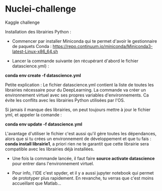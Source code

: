 # Nuclei-challenge
Kaggle challenge

Installation des librairies Python :

- Commencer par installer Miniconda qui te permet d'avoir le gestionnaire de paquets Conda : 
https://repo.continuum.io/miniconda/Miniconda3-latest-Linux-x86_64.sh

- Lancer la commande suivante (en récupérant d'abord le fichier datascience.yml) : 

**conda env create -f datascience.yml**

Petite explication : Le fichier datascience.yml contient la liste de toutes les librairies nécessaire pour du DeepLearning. La commande va créer un environnement virtuel avec ses propres variables d'environnements. 
Ca évite les conflits avec les librairies Python utilisées par l'OS.

Si jamais il manque des librairies, on peut toujours mettre à jour le fichier yml, et appeler la comande :

**conda env update -f datascience.yml**

L'avantage d'utiliser le fichier c'est aussi qu'il gère toutes les dépendances, alors que si tu crées un environnement de développement et que tu fais : **conda install librairie1**, a priori rien ne te garantit que cette librairie sera compatible avec les librairies déjà installées.

- Une fois la commande lancée, il faut faire **source activate datascience** pour entrer dans l'environnement virtuel.

- Pour info, l'IDE c'est spyder, et il y a aussi jupyter notebook qui permet de prototyper plus rapidement. En revanche, tu verras que c'est moins accueillant que Matlab...
